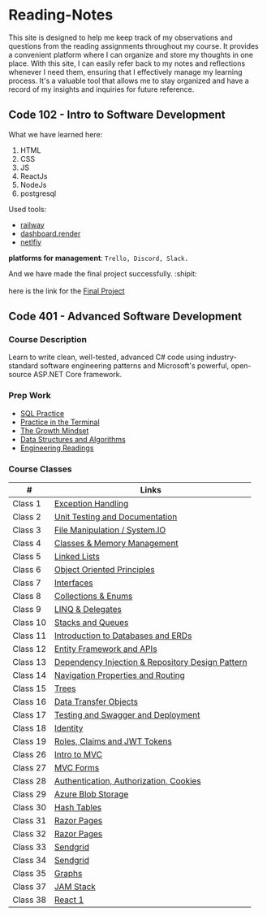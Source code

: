 # Reading-Notes
This site is designed to help me keep track of my observations and questions from the reading assignments throughout my course. It provides a convenient platform where I can organize and store my thoughts in one place. With this site, I can easily refer back to my notes and reflections whenever I need them, ensuring that I effectively manage my learning process. It's a valuable tool that allows me to stay organized and have a record of my insights and inquiries for future reference.

## Code 102 - Intro to Software Development
What we have learned here:
1. HTML
2. CSS
3. JS
4. ReactJs
5. NodeJs
6. postgresql

Used tools:
* [railway](https://railway.app/)
* [dashboard.render](https://dashboard.render.com/login)
* [netlfiy](https://www.netlify.com/)

**platforms for management**: `Trello, Discord, Slack.`


And we have made the final project successfully. :shipit:<br><br>
here is the link for the [Final Project](https://aesthetic-phoenix-14d146.netlify.app/)






## Code 401 - Advanced Software Development

### Course Description

Learn to write clean, well-tested, advanced C# code using industry-standard software engineering patterns and Microsoft's powerful, open-source ASP.NET Core framework.

### Prep Work

- [SQL Practice](./SQL_Practice.md)
- [Practice in the Terminal](./Practice_in_the_Terminal.md)
- [The Growth Mindset](./The_Growth_Mindset.md)
- [Data Structures and Algorithms](./Data_Structures_and_Algorithms.md)
- [Engineering Readings](./Engineering_Readings.md)



### Course Classes
| # | Links |
| - | ----- |
| Class 1 | [Exception Handling](./Exception_Handling.md) |
| Class 2 | [Unit Testing and Documentation](./Unit_Testing_and_Documentation.md) |
| Class 3 | [File Manipulation / System.IO](./File_Manipulation%26System.IO.md) |
| Class 4 | [Classes & Memory Management](./Classes%26Memory_Management.md) |
| Class 5 | [Linked Lists](./Linked_Lists.md) |
| Class 6 | [Object Oriented Principles](./Object_Oriented_Principles.md) |
| Class 7 | [Interfaces](./Interfaces.md) |
| Class 8 | [Collections & Enums](./Collections&Enums.md) |
| Class 9 | [LINQ & Delegates](./LINQ&Delegates.md) |
| Class 10 | [Stacks and Queues](./Stacks_and_Queues.md) |
| Class 11 | [Introduction to Databases and ERDs](./Databases_and_ERDs.md) |
| Class 12 | [Entity Framework and APIs](./Entity_Framework_and_APIs.md) |
| Class 13 | [Dependency Injection & Repository Design Pattern](./Dependency_Injection&Repository_Design_Pattern.md) |
| Class 14 | [Navigation Properties and Routing](./Navigation_Properties_and_Routing.md) |
| Class 15 | [Trees](./Trees.md) |
| Class 16 | [Data Transfer Objects](./Data_Transfer_Objects.md) |
| Class 17 | [Testing and Swagger and Deployment](./Testing_and_Swagger_and_Deployment.md) |
| Class 18 | [Identity](./Identity.md) |
| Class 19 | [Roles, Claims and JWT Tokens](./Roles_and_Claims_and_JWT_Tokens.md) |
| Class 26 | [Intro to MVC](./Intro_to_MVC.md) |
| Class 27 | [MVC Forms](./MVC_Forms.md) |
| Class 28 | [Authentication, Authorization, Cookies](./Authentication_Authorization_Cookies.md) |
| Class 29 | [Azure Blob Storage](./Azure_Blob_Storage.md) |
| Class 30 | [Hash Tables](./Hash_Tables.md) |
| Class 31 | [Razor Pages](./Razor_Pages.md) |
| Class 32 | [Razor Pages](./View_Components.md) |
| Class 33 | [Sendgrid](./Sendgrid.md) |
| Class 34 | [Sendgrid](./Payment_Processing.md) |
| Class 35 | [Graphs](./Graphs.md) |
| Class 37 | [JAM Stack](./JAM_Stack.md) |
| Class 38 | [React 1](./React1.md) |